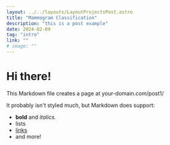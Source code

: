 ```yaml
---
layout: ../../layouts/LayoutProjectsPost.astro
title: "Mammogram Classification"
description: "this is a post example"
date: 2024-02-09
tag: "intro"
link: ""
# image: ""
---
```


# Hi there!

This Markdown file creates a page at your-domain.com/post1/

It probably isn't styled much, but Markdown does support:

- **bold** and _italics._
- lists
- [links](https://astro.build)
- and more!
